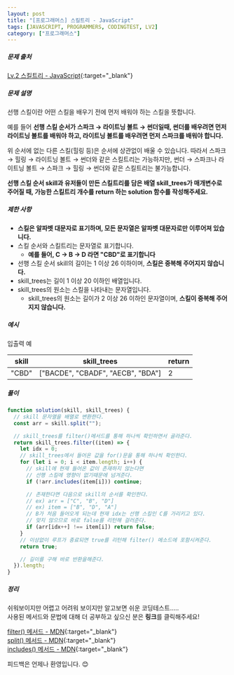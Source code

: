 ```yaml
---
layout: post
title: "[프로그래머스] 스킬트리 - JavaScript"
tags: [JAVASCRIPT, PROGRAMMERS, CODINGTEST, LV2]
category: ["프로그래머스"]
---
```


##### 문제 출처

[Lv.2 스킬트리 - JavaScript](https://school.programmers.co.kr/learn/courses/30/lessons/49993?language=javascript){:target="\_blank"}

##### 문제 설명

선행 스킬이란 어떤 스킬을 배우기 전에 먼저 배워야 하는 스킬을 뜻합니다.

예를 들어 **선행 스킬 순서가 스파크 → 라이트닝 볼트 → 썬더일때, 썬더를 배우려면 먼저 라이트닝 볼트를 배워야 하고, 라이트닝 볼트를 배우려면 먼저 스파크를 배워야 합니다.**

위 순서에 없는 다른 스킬(힐링 등)은 순서에 상관없이 배울 수 있습니다. 따라서 스파크 → 힐링 → 라이트닝 볼트 → 썬더와 같은 스킬트리는 가능하지만, 썬더 → 스파크나 라이트닝 볼트 → 스파크 → 힐링 → 썬더와 같은 스킬트리는 불가능합니다.

**선행 스킬 순서 skill과 유저들이 만든 스킬트리를 담은 배열 skill_trees가 매개변수로 주어질 때, 가능한 스킬트리 개수를 return 하는 solution 함수를 작성해주세요.**

##### 제한 사항

- **스킬은 알파벳 대문자로 표기하며, 모든 문자열은 알파벳 대문자로만 이루어져 있습니다.**
- 스킬 순서와 스킬트리는 문자열로 표기합니다.
  - **예를 들어, C → B → D 라면 "CBD"로 표기합니다**
- 선행 스킬 순서 skill의 길이는 1 이상 26 이하이며, **스킬은 중복해 주어지지 않습니다.**
- skill_trees는 길이 1 이상 20 이하인 배열입니다.
- skill_trees의 원소는 스킬을 나타내는 문자열입니다.
  - skill_trees의 원소는 길이가 2 이상 26 이하인 문자열이며, **스킬이 중복해 주어지지 않습니다.**

##### 예시

입출력 예

| skill | skill_trees                       | return |
| ----- | --------------------------------- | ------ |
| "CBD" | ["BACDE", "CBADF", "AECB", "BDA"] | 2      |

##### 풀이

```javascript
function solution(skill, skill_trees) {
  // skill 문자열을 배열로 변환한다.
  const arr = skill.split("");

  // skill_trees를 filter()메서드를 통해 하나씩 확인하면서 골라준다.
  return skill_trees.filter((item) => {
    let idx = 0;
    // skill_trees에서 들어온 값을 for()문을 통해 하나씩 확인한다.
    for (let i = 0; i < item.length; i++) {
      // skill에 현재 들어온 값이 존재하지 않는다면
      // 선행 스킬에 영향이 없기때문에 넘겨준다.
      if (!arr.includes(item[i])) continue;

      // 존재한다면 다음으로 skill의 순서를 확인한다.
      // ex) arr = ["C", "B", "D"]
      // ex) item = ["B", "D", "A"]
      // B가 처음 들어오게 되는데 현재 idx는 선행 스킬인 C를 가리키고 있다.
      // 맞지 않으므로 바로 false를 리턴해 걸러준다.
      if (arr[idx++] !== item[i]) return false;
    }
    // 이상없이 루프가 종료되면 true를 리턴해 filter() 메소드에 포함시켜준다.
    return true;

    // 길이를 구해 바로 반환을해준다.
  }).length;
}
```

##### 정리

쉬워보이지만 어렵고 어려워 보이지만 알고보면 쉬운 코딩테스트.....<br/>
사용된 메서드와 문법에 대해 더 공부하고 싶으신 분은 **링크**를 클릭해주세요!

[filter() 메서드 - MDN](https://developer.mozilla.org/ko/docs/Web/JavaScript/Reference/Global_Objects/Array/filter){:target="\_blank"} <br />
[split() 메서드 - MDN](https://developer.mozilla.org/ko/docs/Web/JavaScript/Reference/Global_Objects/String/split){:target="\_blank"}<br />
[includes() 메서드 - MDN](hthttps://developer.mozilla.org/ko/docs/Web/JavaScript/Reference/Global_Objects/String/includes){:target="\_blank"}

피드백은 언제나 환영입니다. 😊
